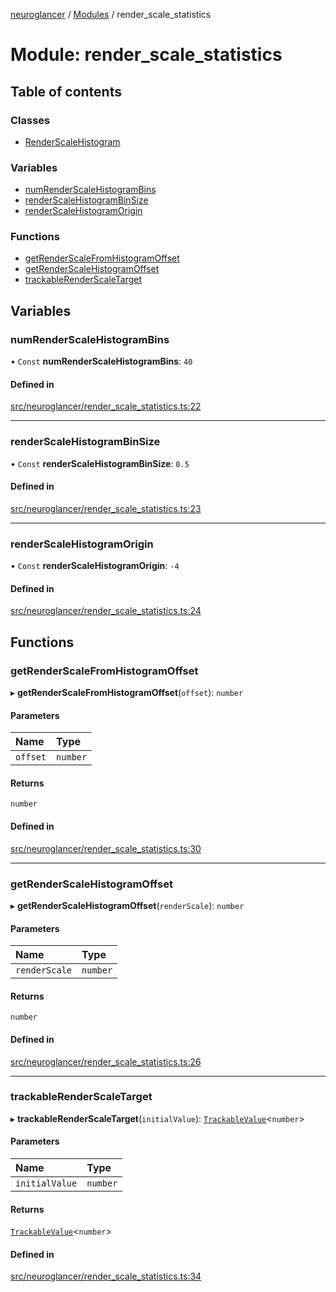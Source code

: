 [neuroglancer](../README.md) / [Modules](../modules.md) / render\_scale\_statistics

# Module: render\_scale\_statistics

## Table of contents

### Classes

- [RenderScaleHistogram](../classes/render_scale_statistics.RenderScaleHistogram.md)

### Variables

- [numRenderScaleHistogramBins](render_scale_statistics.md#numrenderscalehistogrambins)
- [renderScaleHistogramBinSize](render_scale_statistics.md#renderscalehistogrambinsize)
- [renderScaleHistogramOrigin](render_scale_statistics.md#renderscalehistogramorigin)

### Functions

- [getRenderScaleFromHistogramOffset](render_scale_statistics.md#getrenderscalefromhistogramoffset)
- [getRenderScaleHistogramOffset](render_scale_statistics.md#getrenderscalehistogramoffset)
- [trackableRenderScaleTarget](render_scale_statistics.md#trackablerenderscaletarget)

## Variables

### numRenderScaleHistogramBins

• `Const` **numRenderScaleHistogramBins**: ``40``

#### Defined in

[src/neuroglancer/render_scale_statistics.ts:22](https://github.com/ActiveBrainAtlas2/neuroglancer/blob/8fef58ad/src/neuroglancer/render_scale_statistics.ts#L22)

___

### renderScaleHistogramBinSize

• `Const` **renderScaleHistogramBinSize**: ``0.5``

#### Defined in

[src/neuroglancer/render_scale_statistics.ts:23](https://github.com/ActiveBrainAtlas2/neuroglancer/blob/8fef58ad/src/neuroglancer/render_scale_statistics.ts#L23)

___

### renderScaleHistogramOrigin

• `Const` **renderScaleHistogramOrigin**: ``-4``

#### Defined in

[src/neuroglancer/render_scale_statistics.ts:24](https://github.com/ActiveBrainAtlas2/neuroglancer/blob/8fef58ad/src/neuroglancer/render_scale_statistics.ts#L24)

## Functions

### getRenderScaleFromHistogramOffset

▸ **getRenderScaleFromHistogramOffset**(`offset`): `number`

#### Parameters

| Name | Type |
| :------ | :------ |
| `offset` | `number` |

#### Returns

`number`

#### Defined in

[src/neuroglancer/render_scale_statistics.ts:30](https://github.com/ActiveBrainAtlas2/neuroglancer/blob/8fef58ad/src/neuroglancer/render_scale_statistics.ts#L30)

___

### getRenderScaleHistogramOffset

▸ **getRenderScaleHistogramOffset**(`renderScale`): `number`

#### Parameters

| Name | Type |
| :------ | :------ |
| `renderScale` | `number` |

#### Returns

`number`

#### Defined in

[src/neuroglancer/render_scale_statistics.ts:26](https://github.com/ActiveBrainAtlas2/neuroglancer/blob/8fef58ad/src/neuroglancer/render_scale_statistics.ts#L26)

___

### trackableRenderScaleTarget

▸ **trackableRenderScaleTarget**(`initialValue`): [`TrackableValue`](../classes/trackable_value.TrackableValue.md)<`number`\>

#### Parameters

| Name | Type |
| :------ | :------ |
| `initialValue` | `number` |

#### Returns

[`TrackableValue`](../classes/trackable_value.TrackableValue.md)<`number`\>

#### Defined in

[src/neuroglancer/render_scale_statistics.ts:34](https://github.com/ActiveBrainAtlas2/neuroglancer/blob/8fef58ad/src/neuroglancer/render_scale_statistics.ts#L34)
